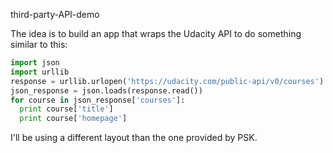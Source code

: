 third-party-API-demo

The idea is to build an app that wraps the Udacity API to do something similar to this:

```python
import json
import urllib
response = urllib.urlopen('https://udacity.com/public-api/v0/courses')
json_response = json.loads(response.read())
for course in json_response['courses']:
  print course['title']
  print course['homepage']
```

I'll be using a different layout than the one provided by PSK. 
